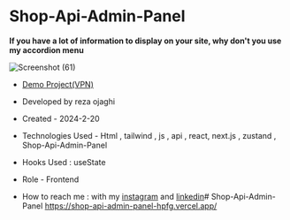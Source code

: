# Shop-Api-Admin-Panel
**If you have a lot of information to display on your site, why don't you use my accordion menu**

![Screenshot (61)](https://github.com/REZA-OJAGHI-DRO/game-snake/assets/145910720/49d9bbf4-6b48-4975-a997-0bba10dadabe)

- [Demo Project(VPN)](https://shop-api-admin-panel-hpfg.vercel.app/)
 
- Developed by reza ojaghi

- Created - 2024-2-20

- Technologies Used - Html , tailwind , js , api , react, next.js , zustand , Shop-Api-Admin-Panel 

- Hooks Used : useState 

- Role - Frontend

- How to reach me : with my [instagram](https://www.instagram.com/reza-ojaghi-dro) and [linkedin](https://www.linkedin.com/in/reza-ojaghi-428748280/)# Shop-Api-Admin-Panel
https://shop-api-admin-panel-hpfg.vercel.app/
